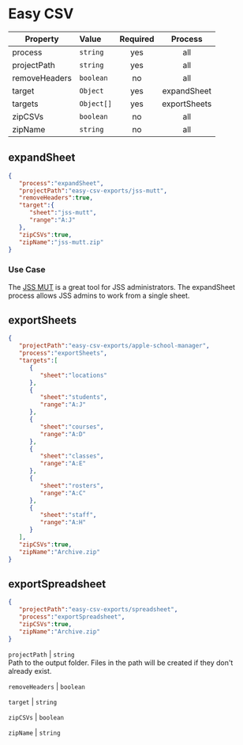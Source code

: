 # Easy CSV #

| Property      | Value      | Required | Process |
| ------------- | :--------  | :---:    | :-----: |
| process       | `string`   | yes      | all
| projectPath   | `string`   | yes      | all
| removeHeaders | `boolean`  | no       | all
| target        | `Object`   | yes      | expandSheet
| targets       | `Object[]` | yes      | exportSheets
| zipCSVs       | `boolean`  | no       | all
| zipName       | `string`   | no       | all

## expandSheet ##

```json
{
   "process":"expandSheet",
   "projectPath":"easy-csv-exports/jss-mutt",
   "removeHeaders":true,
   "target":{
      "sheet":"jss-mutt",
      "range":"A:J"
   },
   "zipCSVs":true,
   "zipName":"jss-mutt.zip"
}
```
### Use Case ### 

The [JSS MUT](http://jssmut.weebly.com/ "JSS MUT Landing Page") is a great tool for JSS administrators.
The expandSheet process allows JSS admins to work from a single sheet. 

## exportSheets ##

```json
{
   "projectPath":"easy-csv-exports/apple-school-manager",
   "process":"exportSheets",
   "targets":[
      {
         "sheet":"locations"
      },
      {
         "sheet":"students",
         "range":"A:J"
      },
      {
         "sheet":"courses",
         "range":"A:D"
      },
      {
         "sheet":"classes",
         "range":"A:E"
      },
      {
         "sheet":"rosters",
         "range":"A:C"
      },
      {
         "sheet":"staff",
         "range":"A:H"
      }
   ],
   "zipCSVs":true,
   "zipName":"Archive.zip"
}
```

## exportSpreadsheet ##

```json
{
   "projectPath":"easy-csv-exports/spreadsheet",
   "process":"exportSpreadsheet",
   "zipCSVs":true,
   "zipName":"Archive.zip"
}
```

`projectPath` | `string`  
Path to the output folder. Files in the path will be created if they don't already exist.

`removeHeaders` | `boolean`  

`target` | `string`  

`zipCSVs` | `boolean`  

`zipName` | `string`  

